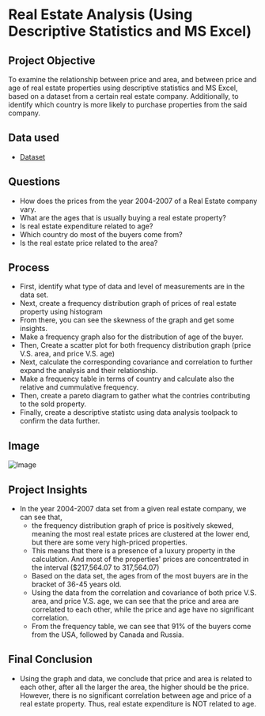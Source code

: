 # Real Estate Analysis (Using Descriptive Statistics and MS Excel)
## Project Objective
To examine the relationship between price and area, and between price and age of real estate properties using descriptive statistics and MS Excel, based on a dataset from a certain real estate company. Additionally, to identify which country is more likely to purchase properties from the said company.

## Data used
- <a href = "https://github.com/pagonzales/Data_Science_Project_Descriptive_Statistics_RealEstate_Analysis/blob/main/Database.xlsx">Dataset</a>
## Questions
- How does the prices from the year 2004-2007 of a Real Estate company vary.
- What are the ages that is usually buying a real estate property?
- Is real estate expenditure related to age?
- Which country do most of the buyers come from?
- Is the real estate price related to the area?

## Process
- First, identify what type of data and level of measurements are in the data set.
- Next, create a frequency distribution graph of prices of real estate property using histogram
- From there, you can see the skewness of the graph and get some insights.
- Make a frequency graph also for the distribution of age of the buyer.
- Then, Create a scatter plot for both frequency distribution graph (price V.S. area, and price V.S. age)
- Next, calculate the corresponding covariance and correlation to further expand the analysis and their relationship.
- Make a frequency table in terms of country and calculate also the relative and cummulative frequency.
- Then, create a pareto diagram to gather what the contries contributing to the sold property.
- Finally, create a descriptive statistc using data analysis toolpack to confirm the data further.

## Image
![Image](https://github.com/user-attachments/assets/bcb8fb47-48f4-45f0-b4d7-29d2c05d51a4)

## Project Insights
- In the year 2004-2007 data set from a given real estate company, we can see that,
  - the frequency distribution graph of price is positively skewed, meaning the most real estate prices are clustered at the lower end, but there are some very high-priced properties.
  - This means that there is a presence of a luxury property in the calculation. And most of the properties' prices are concentrated in the interval ($217,564.07 to 317,564.07)
  - Based on the data set, the ages from of the most buyers are in the bracket of 36-45 years old.
  - Using the data from the correlation and covariance of both price V.S. area, and price V.S. age, we can see that the price and area are correlated to each other, while the price and age have no significant correlation.
  - From the frequency table, we can see that 91% of the buyers come from the USA, followed by Canada and Russia. 
## Final Conclusion
- Using the graph and data, we conclude that price and area is related to each other, after all the larger the area, the higher should be the price. However, there is no significant correlation between age and price of a real estate property. Thus, real estate expenditure is NOT related to age.
